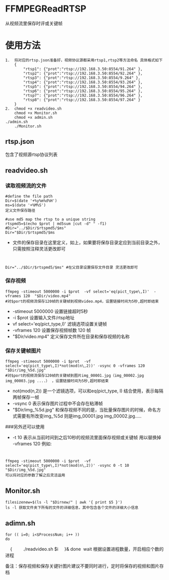 # FFMPEGReadRTSP
从视频流里保存时评或关键帧

# 使用方法 
    1.  将对应的rtsp.json准备好，视频协议源都采用rtsp1,rtsp2等方法命名 具体格式如下
        {
            "rtsp1": {"prot":"rtsp://192.168.3.50:8554/91.264" },
            "rtsp2": {"prot":"rtsp://192.168.3.50:8554/92.264" },
            "rtsp3": {"prot":"rtsp://192.168.3.50:8554/9.264" },
            "rtsp4": {"prot":"rtsp://192.168.3.50:8554/93.264" },
            "rtsp5": {"prot":"rtsp://192.168.3.50:8554/94.264" },
            "rtsp6": {"prot":"rtsp://192.168.3.50:8554/95.264" },
            "rtsp7": {"prot":"rtsp://192.168.3.50:8554/96.264" },
            "rtsp8": {"prot":"rtsp://192.168.3.50:8554/97.264" }
        }
    2.  chmod +x readvideo.sh  
        chmod +x Monitor.sh  
        chmod +x admin.sh
	./admin.sh
        ./Monitor.sh  

## rtsp.json
包含了视频源rtsp协议列表

## readvideo.sh
### 读取视频流的文件  
    #define the file path 
    Dir=$(date '+%y%m%d%H') 
    ms=$(date '+%M%S') 
    定义文件保存路径 
	
    #use md5 map the rtsp to a unique string
    rtspmd5=$(echo $prot | md5sum |cut -d" " -f1)
    #Dir="../$Dir/$rtspmd5/$ms"
    Dir="$Dir/$rtspmd5/$ms
- 文件的保存目录在这里定义，如上，如果要将保存目录定应到当前目录之外，只需按照注释灵活更改即可
#

	Dir="../$Dir/$rtspmd5/$ms" #在父目录设置保存文件目录 灵活更改即可
	
### 保存视频  
	ffmpeg -stimeout 5000000 -i $prot  -vf select='eq(pict_type\,I)'  -vframes 120  "$Dir/video.mp4"
	#对$port的视频流保存120帧的关键帧到视频video.mp4，设置链接时间为5秒,超时即结束
- -stimeout 5000000  设置链接超时5秒 
- -i $prot  设置输入文件/rtsp地址
- vf select='eq(pict_type\,I)' 滤镜选项设置关键帧
- -vframes 120 设置保存视频帧数 120 帧
- "$Dir/video.mp4" 定义保存文件所在目录和保存视频的名称
	
### 保存关键帧图片
	ffmpeg -stimeout 5000000 -i $prot  -vf select='eq(pict_type\,I)*not(mod(n\,2))' -vsync 0 -vframes 120 "$Dir/img_%5d.jpg"
	#对$port的视频流保存120帧的关键帧到图片img_00001.jpg（img_00002.jpg  img_00003.jpg ....） ，设置链接时间为5秒,超时即结束
- not(mod(n\,2)) 是一个滤镜选项，可以和eq(pict_type\, I) 结合使用，表示每隔两帧保存一帧
- -vsync 0 表示保存图片过程中不会存在粘滞帧
- "$Dir/img_%5d.jpg" 和保存视频不同的是，当批量保存图片的时候，命名方式需要有所改变img_%5d 则是img_00001.jpg  img_00002.jpg.....
	
###另外还可以使用

- -t 10 表示从当前时间到之后10秒的视频流里面保存视频或关键帧 用以替换掉 -vframes 120
	例如:
#
	ffmpeg -stimeout 5000000 -i $prot  -vf select='eq(pict_type\,I)*not(mod(n\,2))' -vsync 0 -t 10 "$Dir/img_%5d.jpg"
	可以将对应的参数了解之后灵活运用


## Monitor.sh
    filesizenew=$(ls -l "$Dirnew/" | awk '{ print $5 }')
    ls -l 获取文件夹下所有的文件的详细信息，其中包含各个文件的详细大小信息

## adimn.sh
    for (( i=0; i<$ProcessNum; i++ ))
    do
    {
        ./readvideo.sh $i
    }&
    done 
    wait
    根据设置进程数量，开启相应个数的进程

备注：保存视频和保存关键针图片建议不要同时进行，定时将保存的视频和图片存档


